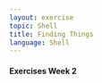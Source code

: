 ```yaml
---
layout: exercise
topic: Shell
title: Finding Things 
language: Shell
---
```


#### Exercises Week 2

<!--

* Do the following using the Linux/Mac shell or GitBash on Windows and 
enter your answers on [Canvas](https://canvas.okstate.edu/courses/51969/quizzes/107709)




1. Is it possible to go directly from one directory to another without going "up" in the directory structure?
2. Which method of getting help works best for you?
3. What does the `-h` flag mean when using `ls`
4. Using the help from the command `ls` describe how to list the directory contents in long format, with the latest modified files showing up at the bottom of the listing

* Do the following using the Linux/Mac shell or GitBash on Windows and 
enter your answers in at: [https://docs.google.com/forms/d/1-E8OZ2PjhyiA4nC2xFhZNU-DB8degcnC0X8o9XLIFAM/edit](https://docs.google.com/forms/d/1-E8OZ2PjhyiA4nC2xFhZNU-DB8degcnC0X8o9XLIFAM/edit)

-->